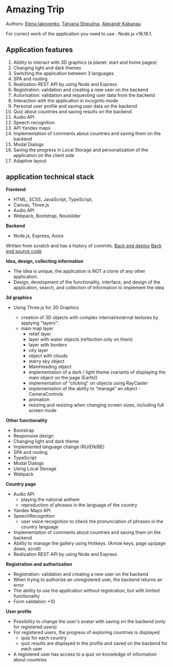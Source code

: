 # Amazing Trip

Authors: [Elena Iakovenko](https://github.com/Elena-MyOne), [Tatyana Shipulina](https://github.com/shipu4ka), [Alexandr Kabanau](https://github.com/AlexKabanau)

For correct work of the application you need to use : Node.js v16.18.1.

## Application features

1. Ability to interact with 3D graphics (a planet: start and home pages)
2. Changing light and dark themes
3. Switching the application between 3 languages
4. SPA and routing
5. Realization REST API by using Node and Express
6. Registration: validation and creating a new user on the backend
7. Autorisation: validation and requesting user data from the backend
8. Interaction with the application in incognito mode
9. Personal user profile and saving user data on the backend
10. Quiz about countries and saving results on the backend
11. Audio API
12. Speech recognition
13. API Yandex maps
14. Implementation of comments about countries and saving them on the backend
15. Modal Dialogs
16. Saving the progress in Local Storage and personalization of the application on the client side
17. Adaptive layout

## application technical stack

**Frontend**

- HTML, SCSS, JavaScript, TypeScript,
- Canvas, Three.js
- Audio API
- Webpack, Bootstrap, Nouislider

**Backend**

- Node.js, Express, Axios

Written from scratch and has a history of commits.
[Back end deploy](https://backend-rs-clone-copy.onrender.com)
[Back end source code](https://github.com/Elena-MyOne/backend-rs-clone)

**Idea, design, collecting information**

- The idea is unique, the application is NOT a clone of any other application.
- Design, development of the functionality, interface, and design of the application, search, and collection of information to implement the idea

**3d graphics**

- Using Three.js for 3D Graphics

  - creation of 3D objects with complex internal/external textures by applying "layers":
  - main map layer
    - relief layer
    - layer with water objects (reflection only on them)
    - layer with borders
    - city layer
    - object with clouds
    - starry sky object
    - MainHeading object
    - implementation of a dark / light theme (variants of displaying the main object on the page (Earth))
    - implementation of "clicking" on objects using RayCaster
    - implementation of the ability to “manage” an object - CameraControls
    - animation
    - resizing and resizing when changing screen sizes, including full screen mode

**Other functionality**

- Bootstrap
- Responsive design
- Changing light and dark theme
- Implemented language change (RU/EN/BE)
- SPA and routing
- TypeScript
- Modal Dialogs
- Using Local Storage
- Webpack

**Country page**

- Audio API
  - playing the national anthem
  - reproduction of phrases in the language of the country
- Yandex Maps API
- SpeechRecognition
  - user voice recognition to check the pronunciation of phrases in the country language
- Implementation of comments about countries and saving them on the backend
- Ability to manage the gallery using Hotkeys. (Arrow keys, page up/page down, scroll)
- Realization REST API by using Node and Express

**Registration and authorization**

- Registration: validation and creating a new user on the backend
- When trying to authorize an unregistered user, the backend returns an error
- The ability to use the application without registration, but with limited functionality
- Form validation +10

**User profile**

- Possibility to change the user's avatar with saving on the backend (only for registered users)
- For registered users, the progress of exploring countries is displayed
  - quiz for each country
  - quiz results are displayed in the profile and saved on the backend for each user
- A registered user has access to a quiz on knowledge of information about countries
